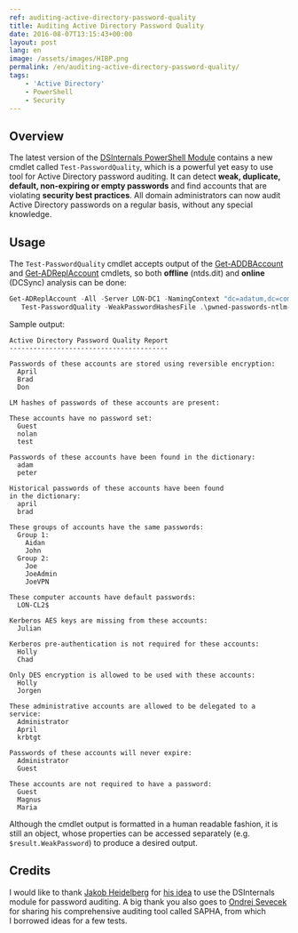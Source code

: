 ```yaml
---
ref: auditing-active-directory-password-quality
title: Auditing Active Directory Password Quality
date: 2016-08-07T13:15:43+00:00
layout: post
lang: en
image: /assets/images/HIBP.png
permalink: /en/auditing-active-directory-password-quality/
tags:
    - 'Active Directory'
    - PowerShell
    - Security
---
```


## Overview

The latest version of the [DSInternals PowerShell Module](https://github.com/MichaelGrafnetter/DSInternals) contains a new cmdlet called `Test-PasswordQuality`, which is a powerful yet easy to use tool for Active Directory password auditing. It can detect **weak, duplicate, default, non-expiring or empty passwords** and find accounts that are violating **security best practices**. All domain administrators can now audit Active Directory passwords on a regular basis, without any special knowledge.

## Usage

The `Test-PasswordQuality` cmdlet accepts output of the [Get-ADDBAccount](/en/dumping-ntds-dit-files-using-powershell/) and [Get-ADReplAccount](/en/retrieving-active-directory-passwords-remotely/) cmdlets, so both **offline** (ntds.dit) and **online** (DCSync) analysis can be done:

```powershell
Get-ADReplAccount -All -Server LON-DC1 -NamingContext "dc=adatum,dc=com" |
   Test-PasswordQuality -WeakPasswordHashesFile .\pwned-passwords-ntlm-ordered-by-count.txt -IncludeDisabledAccounts
```

<!--more-->

Sample output:

```
Active Directory Password Quality Report
----------------------------------------

Passwords of these accounts are stored using reversible encryption:
  April
  Brad
  Don

LM hashes of passwords of these accounts are present:

These accounts have no password set:
  Guest
  nolan
  test

Passwords of these accounts have been found in the dictionary:
  adam
  peter

Historical passwords of these accounts have been found in the dictionary:
  april
  brad

These groups of accounts have the same passwords:
  Group 1:
    Aidan
    John
  Group 2:
    Joe
    JoeAdmin
    JoeVPN

These computer accounts have default passwords:
  LON-CL2$

Kerberos AES keys are missing from these accounts:
  Julian

Kerberos pre-authentication is not required for these accounts:
  Holly
  Chad

Only DES encryption is allowed to be used with these accounts:
  Holly
  Jorgen

These administrative accounts are allowed to be delegated to a service:
  Administrator
  April
  krbtgt

Passwords of these accounts will never expire:
  Administrator
  Guest

These accounts are not required to have a password:
  Guest
  Magnus
  Maria

```

Although the cmdlet output is formatted in a human readable fashion, it is still an object, whose properties can be accessed separately (e.g. `$result.WeakPassword`) to produce a desired output.

## Credits

I&nbsp;would like to&nbsp;thank [Jakob Heidelberg](https://twitter.com/jakobheidelberg) for [his idea](https://github.com/improsec/Get-bADpasswords) to&nbsp;use the&nbsp;DSInternals module for&nbsp;password auditing. A&nbsp;big thank you also goes to&nbsp;[Ondrej Sevecek](https://www.sevecek.com/EnglishPages/default.aspx) for&nbsp;sharing his comprehensive auditing tool called SAPHA, from&nbsp;which I&nbsp;borrowed ideas for&nbsp;a&nbsp;few tests.